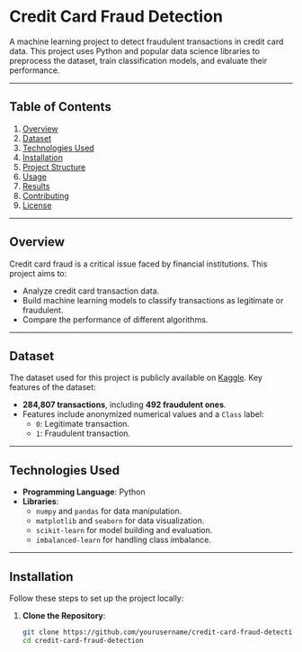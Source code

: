 # Credit Card Fraud Detection

A machine learning project to detect fraudulent transactions in credit card data. This project uses Python and popular data science libraries to preprocess the dataset, train classification models, and evaluate their performance.

---

## Table of Contents
1. [Overview](#overview)
2. [Dataset](#dataset)
3. [Technologies Used](#technologies-used)
4. [Installation](#installation)
5. [Project Structure](#project-structure)
6. [Usage](#usage)
7. [Results](#results)
8. [Contributing](#contributing)
9. [License](#license)

---

## Overview

Credit card fraud is a critical issue faced by financial institutions. This project aims to:
- Analyze credit card transaction data.
- Build machine learning models to classify transactions as legitimate or fraudulent.
- Compare the performance of different algorithms.

---

## Dataset

The dataset used for this project is publicly available on [Kaggle](https://www.kaggle.com/mlg-ulb/creditcardfraud). Key features of the dataset:
- **284,807 transactions**, including **492 fraudulent ones**.
- Features include anonymized numerical values and a `Class` label: 
  - `0`: Legitimate transaction.
  - `1`: Fraudulent transaction.

---

## Technologies Used

- **Programming Language**: Python
- **Libraries**:
  - `numpy` and `pandas` for data manipulation.
  - `matplotlib` and `seaborn` for data visualization.
  - `scikit-learn` for model building and evaluation.
  - `imbalanced-learn` for handling class imbalance.

---

## Installation

Follow these steps to set up the project locally:

1. **Clone the Repository**:
   ```bash
   git clone https://github.com/yourusername/credit-card-fraud-detection.git
   cd credit-card-fraud-detection

